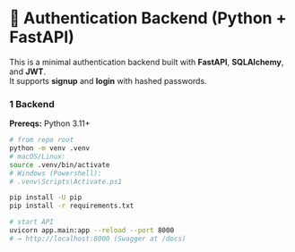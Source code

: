 # 🔐 Authentication Backend (Python + FastAPI)

This is a minimal authentication backend built with **FastAPI**, **SQLAlchemy**, and **JWT**.  
It supports **signup** and **login** with hashed passwords.


### 1 Backend

**Prereqs:** Python 3.11+

```bash
# from repo root
python -m venv .venv
# macOS/Linux:
source .venv/bin/activate
# Windows (Powershell):
# .venv\Scripts\Activate.ps1

pip install -U pip
pip install -r requirements.txt

# start API
uvicorn app.main:app --reload --port 8000
# → http://localhost:8000 (Swagger at /docs)
```
